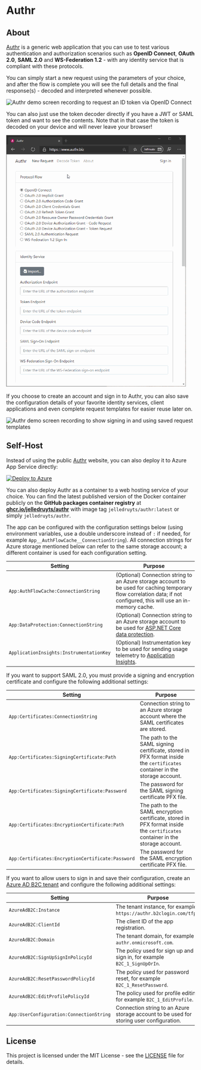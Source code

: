 # Authr

## About

[Authr](https://authr.dev/) is a generic web application that you can use to test various authentication and authorization scenarios such as **OpenID Connect**, **OAuth 2.0**, **SAML 2.0** and **WS-Federation 1.2** - with any identity service that is compliant with these protocols.

You can simply start a new request using the parameters of your choice, and after the flow is complete you will see the full details and the final response(s) - decoded and interpreted whenever possible.

![Authr demo screen recording to request an ID token via OpenID Connect](media/Authr-OIDC-IdToken.gif)

You can also just use the token decoder directly if you have a JWT or SAML token and want to see the contents. Note that in that case the token is decoded on your device and will never leave your browser!

![Authr demo screen recording to decode JWT and SAML tokens](media/Authr-TokenDecoder.gif)

If you choose to create an account and sign in to Authr, you can also save the configuration details of your favorite identity services, client applications and even complete request templates for easier reuse later on.

![Authr demo screen recording to show signing in and using saved request templates](media/Authr-SignedIn.gif)

## Self-Host

Instead of using the public [Authr](https://authr.dev/) website, you can also deploy it to Azure App Service directly:

[![Deploy to Azure](https://aka.ms/deploytoazurebutton)](https://portal.azure.com/#create/Microsoft.Template/uri/https%3A%2F%2Fraw.githubusercontent.com%2Fjelledruyts%2FAuthr%2Fmaster%2Fazuredeploy-webapp.json)

You can also deploy Authr as a container to a web hosting service of your choice. You can find the latest published version of the Docker container publicly on the **GitHub packages container registry** at **[ghcr.io/jelledruyts/authr](https://ghcr.io/jelledruyts/authr)** with image tag `jelledruyts/authr:latest` or simply `jelledruyts/authr`.

The app can be configured with the configuration settings below (using environment variables, use a double underscore instead of `:` if needed, for example `App__AuthFlowCache__ConnectionString`). All connection strings for Azure storage mentioned below can refer to the same storage account; a different container is used for each configuration setting.

| Setting | Purpose |
| ------- | ------- |
| `App:AuthFlowCache:ConnectionString` | (Optional) Connection string to an Azure storage account to be used for caching temporary flow correlation data; if not configured, this will use an in-memory cache. |
| `App:DataProtection:ConnectionString` | (Optional) Connection string to an Azure storage account to be used for [ASP.NET Core data protection](https://learn.microsoft.com/aspnet/core/security/data-protection/introduction?view=aspnetcore-7.0). |
| `ApplicationInsights:InstrumentationKey` | (Optional) Instrumentation key to be used for sending usage telemetry to [Application Insights](https://learn.microsoft.com/azure/azure-monitor/app/app-insights-overview). |

If you want to support SAML 2.0, you must provide a signing and encryption certificate and configure the following additional settings:

| Setting | Purpose |
| ------- | ------- |
| `App:Certificates:ConnectionString` | Connection string to an Azure storage account where the SAML certificates are stored. |
| `App:Certificates:SigningCertificate:Path` | The path to the SAML signing certificate, stored in PFX format inside the `certificates` container in the storage account. |
| `App:Certificates:SigningCertificate:Password` | The password for the SAML signing certificate PFX file. |
| `App:Certificates:EncryptionCertificate:Path` | The path to the SAML encryption certificate, stored in PFX format inside the `certificates` container in the storage account. |
| `App:Certificates:EncryptionCertificate:Password` | The password for the SAML encryption certificate PFX file. |

If you want to allow users to sign in and save their configuration, create an [Azure AD B2C tenant](https://learn.microsoft.com/azure/active-directory-b2c/tutorial-create-tenant) and configure the following additional settings:

| Setting | Purpose |
| ------- | ------- |
| `AzureAdB2C:Instance` | The tenant instance, for example `https://authr.b2clogin.com/tfp/`. |
| `AzureAdB2C:ClientId` | The client ID of the app registration. |
| `AzureAdB2C:Domain` | The tenant domain, for example `authr.onmicrosoft.com`. |
| `AzureAdB2C:SignUpSignInPolicyId` | The policy used for sign up and sign in, for example `B2C_1_SignUpOrIn`. |
| `AzureAdB2C:ResetPasswordPolicyId` | The policy used for password reset, for example `B2C_1_ResetPassword`. |
| `AzureAdB2C:EditProfilePolicyId` | The policy used for profile editing, for example `B2C_1_EditProfile`. |
| `App:UserConfiguration:ConnectionString` | Connection string to an Azure storage account to be used for storing user configuration. |

## License

This project is licensed under the MIT License - see the [LICENSE](LICENSE) file for details.
